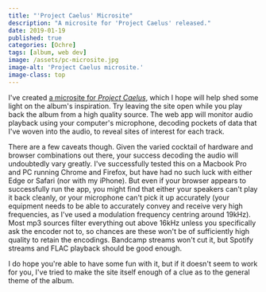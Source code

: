 ```yaml
---
title: "'Project Caelus' Microsite"
description: "A microsite for 'Project Caelus' released."
date: 2019-01-19
published: true
categories: [Ochre]
tags: [album, web dev]
image: /assets/pc-microsite.jpg
image-alt: 'Project Caelus microsite.'
image-class: top
---
```


I've created [a microsite for _Project Caelus_](https://caelus.ochremusic.com/), which I hope will help shed some light on the album's inspiration. Try leaving the site open while you play back the album from a high quality source. The web app will monitor audio playback using your computer's microphone, decoding pockets of data that I've woven into the audio, to reveal sites of interest for each track.

There are a few caveats though. Given the varied cocktail of hardware and browser combinations out there, your success decoding the audio will undoubtedly vary greatly. I've successfully tested this on a Macbook Pro and PC running Chrome and Firefox, but have had no such luck with either Edge or Safari (nor with my iPhone). But even if your browser appears to successfully run the app, you might find that either your speakers can't play it back cleanly, or your microphone can't pick it up accurately (your equipment needs to be able to accurately convey and receive very high frequencies, as I've used a modulation frequency centring around 19kHz). Most mp3 sources filter everything out above 16kHz unless you specifically ask the encoder not to, so chances are these won't be of sufficiently high quality to retain the encodings. Bandcamp streams won't cut it, but Spotify streams and FLAC playback should be good enough.

I do hope you're able to have some fun with it, but if it doesn't seem to work for you, I've tried to make the site itself enough of a clue as to the general theme of the album.
